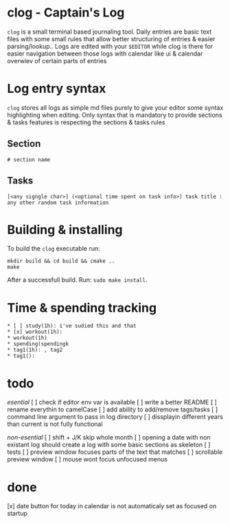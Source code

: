 # clog - Captain's Log 
`clog` is a small terminal based journaling tool. Daily entries are basic text files
with some small rules that allow better structuring of entries & easier parsing/lookup.. 
Logs are edited with your `$EDITOR` while clog is there for easier
navigation between those logs with calendar like ui & calendar overwiev of certain parts of entries

# Log entry syntax
`clog` stores all logs as simple md files purely to give your editor some syntax highlighting
when editing. Only syntax that is mandatory to provide sections & tasks features is
respecting the sections & tasks rules
## Section
`# section name`

## Tasks
`[<any signgle char>] (<optional time spent on task info>) task title : any other random task information`

# Building & installing
To build the `clog` executable run:
```
mkdir build && cd build && cmake ..
make 
```
After a successfull build. Run: `sudo make install`.


# Time & spending tracking
```
* [ ] study(1h): i've sudied this and that
* [x] workout(1h): 
* workout(1h)
* spending(spendingk
* tag1(1h): , tag2
* tag1():
```

# todo
*esential*
[ ] check if editor env var is available
[ ] write a better README
[ ] rename everythin to camelCase
[ ] add ability to add/remove tags/tasks
[ ] command line argument to pass in log directory
[ ] dissplayin different years than current is not fully functional

*non-esential*
[ ] shift + J/K skip whole month
[ ] opening a date with non existant log should create a log with some basic sections as skeleton
[ ] tests
[ ] preview window focuses parts of the text that matches
[ ] scrollable preview window
[ ] mouse wont focus unfocused menus

# done
[x] date button for today in calendar is not automaticaly set as focused on startup 
